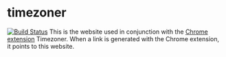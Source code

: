 # timezoner
[![Build Status](https://travis-ci.org/jsjoeio/timezoner.svg?branch=master)](https://travis-ci.org/jsjoeio/timezoner)
This is the website used in conjunction with the [Chrome extension](https://chrome.google.com/webstore/detail/timezoner/kfnfgcafkeoflpapeniggnnkcaijgbgk) Timezoner. When a link is generated with the Chrome extension, it points to this website.
